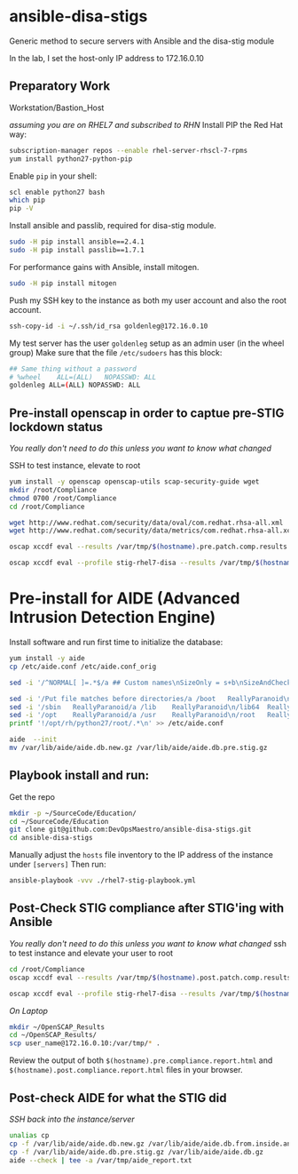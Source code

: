 # ansible-disa-stigs
Generic method to secure servers with Ansible and the disa-stig module

In the lab, I set the host-only IP address to 172.16.0.10

## Preparatory Work
Workstation/Bastion_Host

*assuming you are on RHEL7 and subscribed to RHN*
Install PIP the Red Hat way:
```sh
subscription-manager repos --enable rhel-server-rhscl-7-rpms
yum install python27-python-pip
```

Enable ``pip`` in your shell:
```sh
scl enable python27 bash
which pip
pip -V
```

Install ansible and passlib, required for disa-stig module.
```sh
sudo -H pip install ansible==2.4.1
sudo -H pip install passlib==1.7.1
```

For performance gains with Ansible, install mitogen.
```sh
sudo -H pip install mitogen
```

Push my SSH key to the instance as both my  user account and also the root account.
```sh
ssh-copy-id -i ~/.ssh/id_rsa goldenleg@172.16.0.10
```

My test server has the user ``goldenleg`` setup as an admin user (in the wheel group)
Make sure that the file ``/etc/sudoers`` has this block:
```sh
## Same thing without a password
# %wheel	ALL=(ALL)	NOPASSWD: ALL
goldenleg ALL=(ALL) NOPASSWD: ALL 
```

## Pre-install openscap in order to captue pre-STIG lockdown status
*You really don't need to do this unless you want to know what changed*

SSH to test instance, elevate to root
```sh
yum install -y openscap openscap-utils scap-security-guide wget
mkdir /root/Compliance
chmod 0700 /root/Compliance
cd /root/Compliance

wget http://www.redhat.com/security/data/oval/com.redhat.rhsa-all.xml
wget http://www.redhat.com/security/data/metrics/com.redhat.rhsa-all.xccdf.xml

oscap xccdf eval --results /var/tmp/$(hostname).pre.patch.comp.results.xml --report /var/tmp/$(hostname).pre.patch.compliance.results.html com.redhat.rhsa-all.xccdf.xml

oscap xccdf eval --profile stig-rhel7-disa --results /var/tmp/$(hostname).pre.compliance.results.xml --report /var/tmp/$(hostname).pre.compliance.report.html --cpe /usr/share/xml/scap/ssg/content/ssg-rhel7-cpe-dictionary.xml /usr/share/xml/scap/ssg/content/ssg-rhel7-xccdf.xml
```

# Pre-install for AIDE (Advanced Intrusion Detection Engine)
Install software and run first time to initialize the database:
```sh
yum install -y aide
cp /etc/aide.conf /etc/aide.conf_orig

sed -i '/^NORMAL[ ]=.*$/a ## Custom names\nSizeOnly = s+b\nSizeAndChecksum = s+b+md5+sha1\nReallyParanoid = p+i+n+u+g+s+b+m+a+c+md5+sha1+rmd160+tiger\n\n' /etc/aide.conf

sed -i '/Put file matches before directories/a /boot   ReallyParanoid\n/bin    ReallyParanoid\n/sbin   ReallyParanoid\n' /etc/aide.conf
sed -i '/sbin   ReallyParanoid/a /lib    ReallyParanoid\n/lib64  ReallyParanoid\n/opt    ReallyParanoid\n' /etc/aide.conf
sed -i '/opt    ReallyParanoid/a /usr    ReallyParanoid\n/root   ReallyParanoid\n' /etc/aide.conf
printf '!/opt/rh/python27/root/.*\n' >> /etc/aide.conf

aide  --init
mv /var/lib/aide/aide.db.new.gz /var/lib/aide/aide.db.pre.stig.gz

```


## Playbook install and run:
Get the repo
```sh
mkdir -p ~/SourceCode/Education/
cd ~/SourceCode/Education
git clone git@github.com:DevOpsMaestro/ansible-disa-stigs.git
cd ansible-disa-stigs
```

Manually adjust the ``hosts`` file inventory to the IP address of the instance under ``[servers]``
Then run:
```sh
ansible-playbook -vvv ./rhel7-stig-playbook.yml
```


## Post-Check STIG compliance after STIG'ing with Ansible
*You really don't need to do this unless you want to know what changed*
ssh to test instance and elevate your user to root
```sh
cd /root/Compliance
oscap xccdf eval --results /var/tmp/$(hostname).post.patch.comp.results.xml --report /var/tmp/$(hostname).post.patch.compliance.results.html com.redhat.rhsa-all.xccdf.xml

oscap xccdf eval --profile stig-rhel7-disa --results /var/tmp/$(hostname).post.compliance.results.xml --report /var/tmp/$(hostname).post.compliance.report.html --cpe /usr/share/xml/scap/ssg/content/ssg-rhel7-cpe-dictionary.xml /usr/share/xml/scap/ssg/content/ssg-rhel7-xccdf.xml
```
 
*On Laptop*
```sh
mkdir ~/OpenSCAP_Results
cd ~/OpenSCAP_Results/
scp user_name@172.16.0.10:/var/tmp/* .
```

Review the output of both ``$(hostname).pre.compliance.report.html`` and ``$(hostname).post.compliance.report.html`` files in your browser.

## Post-check AIDE for what the STIG did
*SSH back into the instance/server*
```sh
unalias cp
cp -f /var/lib/aide/aide.db.new.gz /var/lib/aide/aide.db.from.inside.ansible.stig.run.gz
cp -f /var/lib/aide/aide.db.pre.stig.gz /var/lib/aide/aide.db.gz
aide --check | tee -a /var/tmp/aide_report.txt
```
